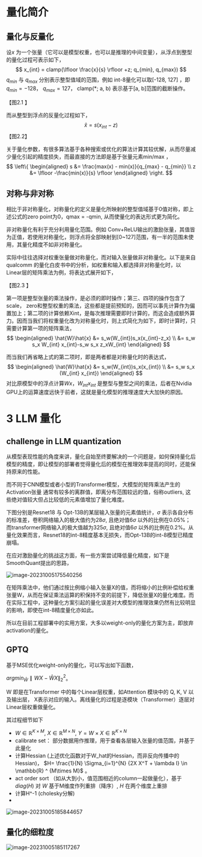 # 量化简介

## 量化与反量化

设$x$ 为一个张量（它可以是模型权重，也可以是推理的中间变量），从浮点到整型的量化过程可表示如下，
$$
x_{int} = clamp(\lfloor \frac{x}{s} \rfloor +z; q_{min}, q_{max})
$$
$q_{min}$ 与 $q_{max}$ 分别表示整型值域的范围，例如 int-8量化可以取[-128, 127] ，即 $q_{min}=-128$， $q_{max}=127$， clamp(*; a, b) 表示基于[a, b]范围的截断操作。 

【图2.1 】



而从整型到浮点的反量化过程如下，
$$
\hat{x} = s(x_{int} - z)
$$
【图2.2】



关于量化参数，有很多算法基于各种搜索或优化的算法计算其较优解，从而尽量减少量化引起的精度损失，而最直接的方法即是基于张量元素min/max ，
$$
\left\{
\begin{aligned}
s  &= \frac{max(x) - min(x)}{q_{max} - q_{min}}  \\
z  &= \lfloor -\frac{min(x)}{s}  \rfloor
\end{aligned}
\right.
$$

## 对称与非对称

相比于非对称量化，对称量化的定义是量化所映射的整型值域基于0值对称，即上述公式的zero point为0，qmax = -qmin, 从而使量化的表达形式更为简化。 

非对称量化有利于充分利用量化范围。例如 Conv+ReLU输出的激励张量，其值皆为正值，若使用对称量化，则浮点将全部映射到[0~127]范围，有一半的范围未使用，其量化精度不如非对称量化。

实际中往往选择对权重张量做对称量化，而对输入张量做非对称量化。以下是来自qualcomm 的量化白皮书中的分析，如权重和输入都选择非对称量化时，以Linear层的矩阵乘法为例，将表达式展开如下，

【图2.3 】

第一项是整型张量的乘法操作，是必须的即时操作；第三、四项的操作包含了scale， zero和整型权重的乘法，这些都是提前预知的，因而可以事先计算作为偏置加上；第二项的计算依赖Xint，是每次推理需要即时计算的，而这会造成额外算力。因而当我们将权重量化改为对称量化时，则上式简化为如下，即时计算时，只需要计算第一项的矩阵乘法，
$$
\begin{aligned}
\hat{W}\hat{x} &= s_w(W_{int})s_x(x_{int}-z_x) \\
               &= s_w s_x W_{int} x_{int}-s_w s_x z_xW_{int}
\end{aligned}
$$


而当我们再省略上式的第二项时，即是两者都是对称量化时的表达式，
$$
\begin{aligned}
\hat{W}\hat{x} &= s_w(W_{int})s_x(x_{int}) \\
               &= s_w s_x (W_{int} x_{int})
\end{aligned}
$$
对比原模型中的浮点计算$Wx$，$W_{int} x_{int}$ 是整型与整型之间的乘法，后者在Nvidia GPU上的运算速度远快于前者，这就是量化模型的推理速度大大加快的原因。



# 3 LLM 量化

## challenge in LLM quantization 

从模型表现性能的角度来讲，量化自始至终要解决的一个问题是，如何保持量化后模型的精度，即让模型的部署者觉得量化后的模型在推理效率提高的同时，还能保持原来的性能。

而不同于CNN模型或者小型的Transformer模型，大模型的矩阵乘法产生的Activation张量 通常有较多的离群值，即离分布范围较远的值，俗称outliers,  这些绝对值较大但占比较低的元素值增加了量化难度。

下图分别是Resnet18 与 Opt-13B的某层输入张量的元素值统计，$\sigma$ 表示各自分布的标准差，卷积网络输入的极大值约为$28\sigma$, 且绝对值$6\sigma$ 以外的比例在0.05%；而transformer网络输入的极大值越为$325\sigma$, 且绝对值$6\sigma$ 以外的比例在0.2%。从量化效果而言，Resnet18的int-8精度基本无损失，而Opt-13B的int-8模型已精度崩塌。 



在应对激励量化的挑战这方面，有一些方案尝试降低量化精度，如下是SmoothQuant提出的思路，

![image-20231005175540256](C:\Users\jon\AppData\Roaming\Typora\typora-user-images\image-20231005175540256.png)

在矩阵乘法中，他们通过按比例缩小输入张量X的值，而将缩小的比例补偿给权重张量W，从而在保证乘法运算的积保持不变的前提下，降低张量X的量化难度。而在实际工程中，这种量化方案引起的量化误差对大模型的推理效果仍然有比较明显的影响，即使在int-8精度量化亦如此。 

所以在目前工程部署中的实用方案，大多以weight-only的量化方案为主，即放弃activation的量化。



## GPTQ

基于MSE优化weight-only的量化，可以写出如下函数，

 $argmin_{\hat{W}} \parallel WX - \hat{W}X \parallel_2^2$。 

W 即是在Transformer 中的每个Linear层权重，如Attention 模块中的 Q, K, V 以及输出层， X表示对应的输入。离线量化的过程是逐模块（Transformer）逐层对Linear层权重做量化。

其过程细节如下

- $W\in \mathbb{R}^{K\times M}$,  $X \in \mathbb{R}^{M \times N}$, $Y = W \times X \in \mathbb{R}^{K \times N}$ 
- calibrate set： 部分数据用作推理，用于查看各层输入张量的值范围，并基于此量化
- 计算Hessian (上述优化函数对于W_hat的Hessian，而非反向传播中的Hessian)， $H= \frac{1}{N} \Sigma_{i=1}^{N} {2X X^T + \lambda I} \in \mathbb{R} ^ {M\times M}$ 。 
- act order sort （如从大到小，值范围相近的column一起做量化），基于 $diag(H)$ 对 $W$ 基于M维度作列重排（降序）, $H$ 在两个维度上重排 
- 计算H^-1 (cholesky分解)
- 



![image-20231005185844657](C:\Users\jon\AppData\Roaming\Typora\typora-user-images\image-20231005185844657.png)



## 量化的细粒度



![image-20231005185117267](C:\Users\jon\AppData\Roaming\Typora\typora-user-images\image-20231005185117267.png)

